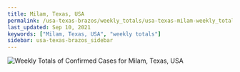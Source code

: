 ```yaml
---
title: Milam, Texas, USA
permalink: /usa-texas-brazos/weekly_totals/usa-texas-milam-weekly_totals.html
last_updated: Sep 10, 2021
keywords: ["Milam, Texas, USA", "weekly totals"]
sidebar: usa-texas-brazos_sidebar
---
```


![Weekly Totals of Confirmed Cases for Milam, Texas, USA](/covid_tracker/images/graphs/usa-texas-milam-weekly_totals_graph.png)
